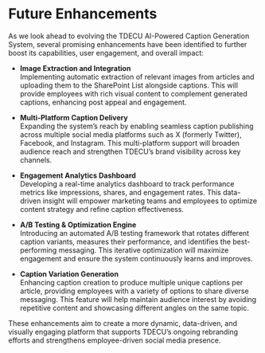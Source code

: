# Future Enhancements

As we look ahead to evolving the TDECU AI-Powered Caption Generation System, several promising enhancements have been identified to further boost its capabilities, user engagement, and overall impact:

- **Image Extraction and Integration**  
  Implementing automatic extraction of relevant images from articles and uploading them to the SharePoint List alongside captions. This will provide employees with rich visual content to complement generated captions, enhancing post appeal and engagement.

- **Multi-Platform Caption Delivery**  
  Expanding the system’s reach by enabling seamless caption publishing across multiple social media platforms such as X (formerly Twitter), Facebook, and Instagram. This multi-platform support will broaden audience reach and strengthen TDECU’s brand visibility across key channels.

- **Engagement Analytics Dashboard**  
  Developing a real-time analytics dashboard to track performance metrics like impressions, shares, and engagement rates. This data-driven insight will empower marketing teams and employees to optimize content strategy and refine caption effectiveness.

- **A/B Testing & Optimization Engine**  
  Introducing an automated A/B testing framework that rotates different caption variants, measures their performance, and identifies the best-performing messaging. This iterative optimization will maximize engagement and ensure the system continuously learns and improves.

- **Caption Variation Generation**  
  Enhancing caption creation to produce multiple unique captions per article, providing employees with a variety of options to share diverse messaging. This feature will help maintain audience interest by avoiding repetitive content and showcasing different angles on the same topic.

These enhancements aim to create a more dynamic, data-driven, and visually engaging platform that supports TDECU’s ongoing rebranding efforts and strengthens employee-driven social media presence.
